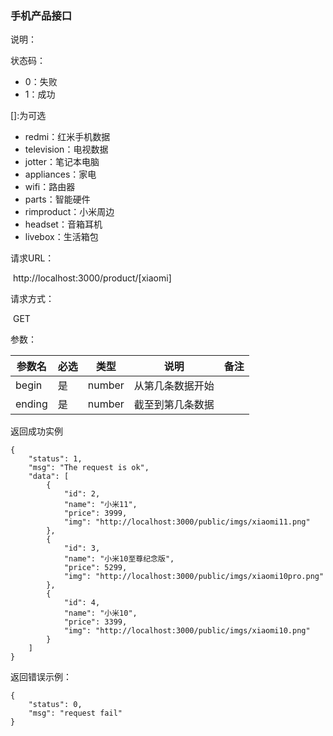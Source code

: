 ### 手机产品接口

说明：

状态码：

- 0：失败
- 1：成功

[]:为可选

- redmi：红米手机数据
- television：电视数据
- jotter：笔记本电脑
- appliances：家电
- wifi：路由器
- parts：智能硬件
- rimproduct：小米周边
- headset：音箱耳机
- livebox：生活箱包

请求URL：

​	http://localhost:3000/product/[xiaomi]

请求方式：

​	GET

参数：

| 参数名 | 必选 | 类型   | 说明             | 备注 |
| ------ | ---- | ------ | ---------------- | ---- |
| begin  | 是   | number | 从第几条数据开始 |      |
| ending | 是   | number | 截至到第几条数据 |      |

返回成功实例

```
{
    "status": 1,
    "msg": "The request is ok",
    "data": [
        {
            "id": 2,
            "name": "小米11",
            "price": 3999,
            "img": "http://localhost:3000/public/imgs/xiaomi11.png"
        },
        {
            "id": 3,
            "name": "小米10至尊纪念版",
            "price": 5299,
            "img": "http://localhost:3000/public/imgs/xiaomi10pro.png"
        },
        {
            "id": 4,
            "name": "小米10",
            "price": 3399,
            "img": "http://localhost:3000/public/imgs/xiaomi10.png"
        }
    ]
}
```

返回错误示例：

```
{
    "status": 0,
    "msg": "request fail"
}
```

